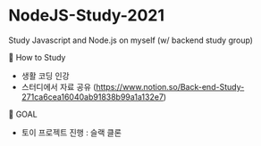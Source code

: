 # NodeJS-Study-2021
Study Javascript and Node.js on myself (w/ backend study group)

🏀 How to Study
- 생활 코딩 인강
- 스터디에서 자료 공유 (https://www.notion.so/Back-end-Study-271ca6cea16040ab91838b99a1a132e7)

🎾 GOAL
 - 토이 프로젝트 진행 : 슬랙 클론 
